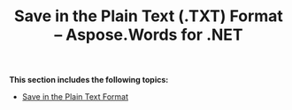 ﻿---
title: Save in the Plain Text (.TXT) Format – Aspose.Words for .NET
articleTitle: Save in the Plain Text (.TXT) Format
linktitle: Save in the Plain Text (.TXT) Format
description: "Export to Plain Text – TXT format using various saving features."
type: docs
weight: 150
url: /net/save-in-the-plain-text-txt-format/
---

**This section includes the following topics:** 

- [Save in the Plain Text Format](/words/net/save-in-the-plain-text-format/)
